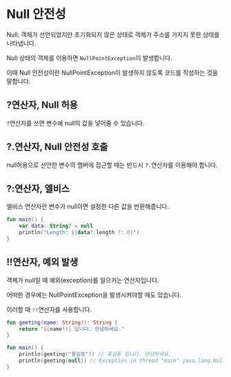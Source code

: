 # Null 안전성

Null: 객체가 선언되었지만 초기화되지 않은 상태로 객체가 주소를 가지지 못한 상태를 나타냅니다.

Null 상태의 객체를 이용하면 `NullPointException`이 발생합니다.

이때 Null 안전성이란 NullPointException이 발생하지 않도록 코드를 작성하는 것을 말합니다.



## ?연산자, Null 허용

`?`연산자를 쓰면 변수에 null의 값을 넣어줄 수 있습니다.



## ?.연산자, Null 안전성 호출

null허용으로 선언한 변수의 멤버에 접근할 때는 반드시 `?.`연산자를 이용해야 합니다.



## ?:연산자, 엘비스

엘비스 연산자란 변수가 null이면 설정한 다른 값을 반환해줍니다.

```kotlin
fun main() {
    var data: String? = null
    println("Length: ${data?.length ?: 0}")
}
```



## !!연산자, 예외 발생

객체가 null일 때 예외(exception)를 일으키는 연산자입니다.

어떠한 경우에는 NullPointException을 발생시켜야할 때도 있습니다.

이러할 때 `!!`연산자를 사용합니다.

```kotlin
fun geeting(name: String?): String {
    return "${name!!} 입니다. 안녕하세요."
}

fun main() {
    println(geeting("홍길동")) // 홍길동 입니다. 안녕하세요.
    println(geeting(null)) // Exception in thread "main" java.lang.NullPointerException
}
```

